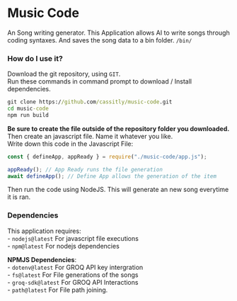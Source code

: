# Music Code
An Song writing generator. This Application allows AI to write songs through coding syntaxes.
And saves the song data to a bin folder. ``/bin/``

### How do I use it?
Download the git repository, using ``GIT``.<br>
Run these commands in command prompt to download / Install dependencies.
```cmd
git clone https://github.com/cassitly/music-code.git
cd music-code
npm run build
```

**Be sure to create the file outside of the repository folder you downloaded.**<br>
Then create an javascript file. Name it whatever you like.<br>
Write down this code in the Javascript File:<br>

```javascript
const { defineApp, appReady } = require("./music-code/app.js");

appReady(); // App Ready runs the file generation
await defineApp(); // Define App allows the generation of the item
```

Then run the code using NodeJS.
This will generate an new song everytime it is ran.

### Dependencies
This application requires:<br>
    - ``nodejs@latest`` For javascript file executions<br>
    - ``npm@latest`` For nodejs dependencies<br>

**NPMJS Dependencies**:<br>
    - ``dotenv@latest`` For GROQ API key intergration<br>
    - ``fs@latest`` For File generations of the songs<br>
    - ``groq-sdk@latest`` For GROQ API Interactions<br>
    - ``path@latest`` For File path joining.<br>
